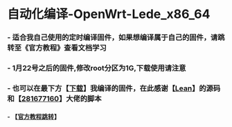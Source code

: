 # 自动化编译-OpenWrt-Lede_x86_64

### - 适合我自己使用的定时编译固件，如果想编译属于自己的固件，请跳转至《官方教程》查看文档学习

### - 1月22号之后的固件,修改root分区为1G,下载使用请注意

### - 也可以在最下方【[下载](https://github.com/zh15933/build-openwrt/releases)】我编译的固件，在此感谢【[Lean](https://github.com/coolsnowwolf/lede)】的源码和【[281677160](https://github.com/281677160/build-openwrt)】大佬的脚本

#### - 【[官方教程跳转](https://github.com/281677160/build-openwrt/blob/main/README.md)】

